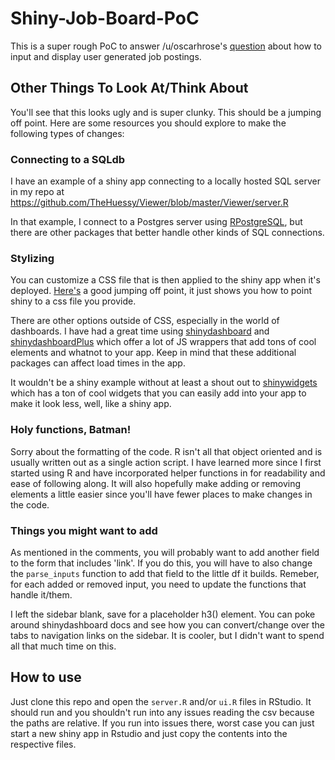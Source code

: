 # Shiny-Job-Board-PoC
This is a super rough PoC to answer /u/oscarhrose's [question](https://old.reddit.com/r/rshiny/comments/ke6kwe/rshiny_opportunities_board/?ref=share&ref_source=link) about how to input and display user generated job postings.


## Other Things To Look At/Think About

You'll see that this looks ugly and is super clunky. This should be a jumping off point. Here are some resources you should explore to make the following types of changes:

### Connecting to a SQLdb
I have an example of a shiny app connecting to a locally hosted SQL server in my repo at https://github.com/TheHuessy/Viewer/blob/master/Viewer/server.R

In that example, I connect to a Postgres server using [RPostgreSQL](https://cran.r-project.org/web/packages/RPostgreSQL/RPostgreSQL.pdf), but there are other packages that better handle other kinds of SQL connections. 

### Stylizing
You can customize a CSS file that is then applied to the shiny app when it's deployed. [Here's](https://shiny.rstudio.com/articles/css.html) a good jumping off point, it just shows you how to point shiny to a css file you provide.

There are other options outside of CSS, especially in the world of dashboards. I have had a great time using [shinydashboard](https://rstudio.github.io/shinydashboard/) and [shinydashboardPlus](https://rinterface.github.io/shinydashboardPlus/) which offer a lot of JS wrappers that add tons of cool elements and whatnot to your app. Keep in mind that these additional packages can affect load times in the app.

It wouldn't be a shiny example without at least a shout out to [shinywidgets](http://shinyapps.dreamrs.fr/shinyWidgets/) which has a ton of cool widgets that you can easily add into your app to make it look less, well, like a shiny app.

### Holy functions, Batman!
Sorry about the formatting of the code. R isn't all that object oriented and is usually written out as a single action script. I have learned more since I first started using R and have incorporated helper functions in for readability and ease of following along. It will also hopefully make adding or removing elements a little easier since you'll have fewer places to make changes in the code.

### Things you might want to add
As mentioned in the comments, you will probably want to add another field to the form that includes 'link'. If you do this, you will have to also change the `parse_inputs` function to add that field to the little df it builds. Remeber, for each added or removed input, you need to update the functions that handle it/them.

I left the sidebar blank, save for a placeholder h3() element. You can poke around shinydashboard docs and see how you can convert/change over the tabs to navigation links on the sidebar. It is cooler, but I didn't want to spend all that much time on this.


## How to use

Just clone this repo and open the `server.R` and/or `ui.R` files in RStudio. It should run and you shouldn't run into any issues reading the csv because the paths are relative. If you run into issues there, worst case you can just start a new shiny app in Rstudio and just copy the contents into the respective files.